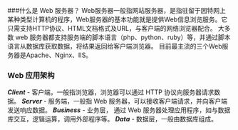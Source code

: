 ###什么是 Web 服务器？
Web服务器一般指网站服务器，是指驻留于因特网上某种类型计算机的程序，Web服务器的基本功能就是提供Web信息浏览服务。它只需支持HTTP协议、HTML文档格式及URL，与客户端的网络浏览器配合。
大多数 web 服务器都支持服务端的脚本语言（php、python、ruby）等，并通过脚本语言从数据库获取数据，将结果返回给客户端浏览器。
目前最主流的三个Web服务器是Apache、Nginx、IIS。


### Web 应用架构

***Client*** - 客户端，一般指浏览器，浏览器可以通过 HTTP 协议向服务器请求数据。
***Server*** - 服务端，一般指 Web 服务器，可以接收客户端请求，并向客户端发送响应数据。
***Business*** - 业务层， 通过 Web 服务器处理应用程序，如与数据库交互，逻辑运算，调用外部程序等。
***Data*** - 数据层，一般由数据库组成。